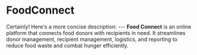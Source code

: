 # FoodConnect
Certainly! Here's a more concise description:  ---  **Food Connect** is an online platform that connects food donors with recipients in need. It streamlines donor management, recipient management,  logistics, and reporting to reduce food waste and combat hunger efficiently.
